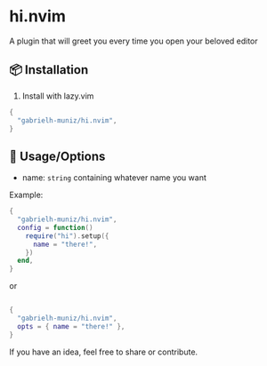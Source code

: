 # hi.nvim

A plugin that will greet you every time you open your beloved editor

## 📦 Installation

1. Install with lazy.vim

```lua
{ 
  "gabrielh-muniz/hi.nvim", 
}
```

## 🔧 Usage/Options

- name: `string` containing whatever name you want

Example:

```lua
{
  "gabrielh-muniz/hi.nvim",
  config = function() 
    require("hi").setup({
      name = "there!",
    })
  end,
}
```

or 

```lua

{
  "gabrielh-muniz/hi.nvim",
  opts = { name = "there!" },
}
```

If you have an idea, feel free to share or contribute.
